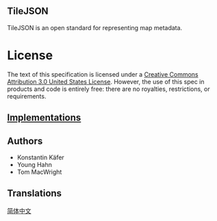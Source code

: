 ## TileJSON

TileJSON is an open standard for representing map metadata.

# License

The text of this specification is licensed under a
[Creative Commons Attribution 3.0 United States License](http://creativecommons.org/licenses/by/3.0/us/).
However, the use of this spec in products and code is entirely free:
there are no royalties, restrictions, or requirements.

## [Implementations](https://github.com/mapbox/tilejson-spec/wiki/Implementations)

## Authors

* Konstantin Käfer
* Young Hahn
* Tom MacWright

## Translations
[简体中文](https://github.com/jingsam/tilejson-spec/blob/master/2.1.0/README-zh.md)

